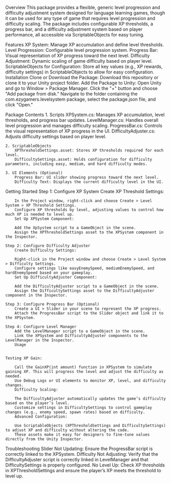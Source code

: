 Overview
	This package provides a flexible, generic level progression and difficulty adjustment system designed for language learning games, though it can be used for any type of game that requires level progression and difficulty 		scaling. The package includes configurable XP thresholds, a progress bar, and a difficulty adjustment system based on player performance, all accessible via ScriptableObjects for easy tuning.

Features
	XP System: Manage XP accumulation and define level thresholds.
	Level Progression: Configurable level progression system.
	Progress Bar: Visual representation of XP progress toward the next level.
	Difficulty Adjustment: Dynamic scaling of game difficulty based on player level.
	ScriptableObjects for Configuration: Store all key values (e.g., XP rewards, difficulty settings) in ScriptableObjects to allow for easy configuration.
Installation
	Clone or Download the Package: Download this repository or clone it to your Unity project folder.
	Add the Package to Unity:
	Open Unity and go to Window > Package Manager.
	Click the "+" button and choose "Add package from disk."
	Navigate to the folder containing the com.ezygamers.levelsystem package, select the package.json file, and click "Open."


Package Contents
	1. Scripts
		XPSystem.cs: Manages XP accumulation, level thresholds, and progress bar updates.
		LevelManager.cs: Handles overall level progression and manages difficulty scaling.
		ProgressBar.cs: Controls the visual representation of XP progress in the UI.
		DifficultyAdjuster.cs: Adjusts difficulty settings based on player level.
	
	2. ScriptableObjects
		XPThresholdSettings.asset: Stores XP thresholds required for each level.
		DifficultySettings.asset: Holds configuration for difficulty parameters, including easy, medium, and hard difficulty modes.
	
	3. UI Elements (Optional)
		Progress Bar: UI slider showing progress toward the next level.
		Difficulty Text: Displays the current difficulty level in the UI.
Getting Started
	Step 1: Configure XP System
		Create XP Threshold Settings:

		In the Project window, right-click and choose Create > Level System > XP Threshold Settings.
		Configure XP thresholds by level, adjusting values to control how much XP is needed to level up.
		Set Up XPSystem Component:

		Add the XpSystem script to a GameObject in the scene.
		Assign the XPThresholdSettings asset to the XPSystem component in the Inspector.
	
	Step 2: Configure Difficulty Adjuster
		Create Difficulty Settings:

		Right-click in the Project window and choose Create > Level System > Difficulty Settings.
		Configure settings like easyEnemySpeed, mediumEnemySpeed, and hardEnemySpeed based on your gameplay.
		Set Up DifficultyAdjuster Component:

		Add the DifficultyAdjuster script to a GameObject in the scene.
		Assign the DifficultySettings asset to the DifficultyAdjuster component in the Inspector.
	
	Step 3: Configure Progress Bar (Optional)
		Create a UI > Slider in your scene to represent the XP progress.
		Attach the ProgressBar script to the Slider object and link it to the XPSystem.
	
	Step 4: Configure Level Manager
		Add the LevelManager script to a GameObject in the scene.
		Link the XPSystem and DifficultyAdjuster components to the LevelManager in the Inspector.
		Usage
	

	Testing XP Gain:

		Call the GainXP(int amount) function in XPSystem to simulate gaining XP. This will progress the level and adjust the difficulty as needed.
		Use Debug Logs or UI elements to monitor XP, level, and difficulty changes.
		Difficulty Scaling:

		The DifficultyAdjuster automatically updates the game’s difficulty based on the player’s level.
		Customize settings in DifficultySettings to control gameplay changes (e.g., enemy speed, spawn rates) based on difficulty.
		Advanced Configuration:

		Use ScriptableObjects (XPThresholdSettings and DifficultySettings) to adjust XP and difficulty without altering the code.
		These assets make it easy for designers to fine-tune values directly from the Unity Inspector.


Troubleshooting
		Slider Not Updating: Ensure the ProgressBar script is correctly linked to the XPSystem.
		Difficulty Not Adjusting: Verify that the DifficultyAdjuster script is correctly linked in LevelManager and that DifficultySettings is properly configured.
		No Level Up: Check XP thresholds in XPThresholdSettings and ensure the player’s XP meets the threshold to level up.
	
